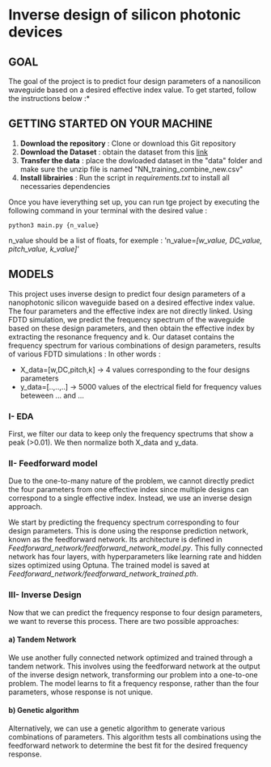 # Inverse design of silicon photonic devices

## GOAL 

The goal of the project is to predict four design parameters of a nanosilicon waveguide based on a desired effective index value. 
To get started, follow the instructions below :*
## GETTING STARTED ON YOUR MACHINE

1. **Download the repository** : Clone or download this Git repository
2. **Download the Dataset** : obtain the dataset from this [link](https://drive.google.com/file/d/1MrYbl_xirYWJZCTmyr7kOeqM50SCQTUO/view?usp=sharing)
3. **Transfer the data** : place the dowloaded dataset in the "data" folder and make sure the unzip file is named "NN_training_combine_new.csv"
4. **Install librairies** : Run the script in *requirements.txt* to install all necessaries dependencies

Once you have ieverything set up, you can run tge project by executing the following command in your terminal with the desired value :
```
python3 main.py {n_value}
```
n_value should be a list of floats, for exemple : 'n_value=*[w_value, DC_value, pitch_value, k_value]*'

## MODELS
This project uses inverse design to predict four design parameters of a nanophotonic silicon waveguide based on a desired effective index value. The four parameters and the effective index are not directly linked. Using FDTD simulation, we predict the frequency spectrum of the waveguide based on these design parameters, and then obtain the effective index by extracting the resonance frequency and k. 
Our dataset contains the frequency spectrum for various combinations of design parameters, results of various FDTD simulations : 
In other words : 
- X_data=[w,DC,pitch,k] -> 4 values corresponding to the four designs parameters 
- y_data=[..,..,..] -> 5000 values of the electrical field for frequency values beteween ... and ...

### I- EDA
First, we filter our data to keep only the frequency spectrums that show a peak (>0.01). We then normalize both X_data and y_data.

### II- Feedforward model

Due to the one-to-many nature of the problem, we cannot directly predict the four parameters from one effective index since multiple designs can correspond to a single effective index. Instead, we use an inverse design approach.

We start by predicting the frequency spectrum corresponding to four design parameters. This is done using the response prediction network, known as the feedforward network. Its architecture is defined in *Feedforward_network/feedforward_network_model.py*. This fully connected network has four layers, with hyperparameters like learning rate and hidden sizes optimized using Optuna. The trained model is saved at *Feedforward_network/feedforward_network_trained.pth*.

### III- Inverse Design 
Now that we can predict the frequency response to four design parameters, we want to reverse this process. There are two possible approaches:

####    a) Tandem Network
We use another fully connected network optimized and trained through a tandem network. This involves using the feedforward network at the output of the inverse design network, transforming our problem into a one-to-one problem. The model learns to fit a frequency response, rather than the four parameters, whose response is not unique.

####    b) Genetic algorithm
Alternatively, we can use a genetic algorithm to generate various combinations of parameters. This algorithm tests all combinations using the feedforward network to determine the best fit for the desired frequency response.

